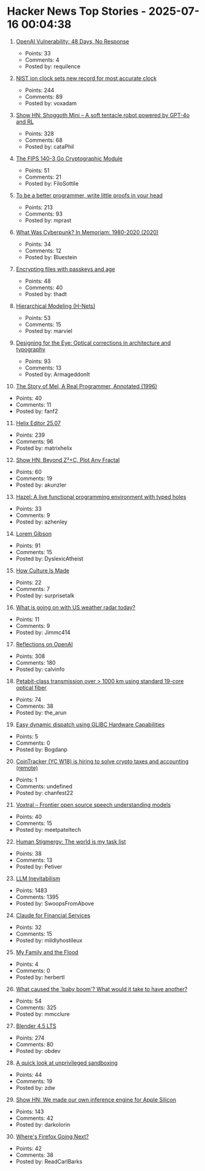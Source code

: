 # Hacker News Top Stories - 2025-07-16 00:04:38

1. [OpenAI Vulnerability: 48 Days, No Response](https://requilence.any.org/open-ai-vulnerability-responsible-disclosure)
   - Points: 33
   - Comments: 4
   - Posted by: requilence

2. [NIST ion clock sets new record for most accurate clock](https://www.nist.gov/news-events/news/2025/07/nist-ion-clock-sets-new-record-most-accurate-clock-world)
   - Points: 244
   - Comments: 89
   - Posted by: voxadam

3. [Show HN: Shoggoth Mini – A soft tentacle robot powered by GPT-4o and RL](https://www.matthieulc.com/posts/shoggoth-mini)
   - Points: 328
   - Comments: 68
   - Posted by: cataPhil

4. [The FIPS 140-3 Go Cryptographic Module](https://go.dev/blog/fips140)
   - Points: 51
   - Comments: 21
   - Posted by: FiloSottile

5. [To be a better programmer, write little proofs in your head](https://the-nerve-blog.ghost.io/to-be-a-better-programmer-write-little-proofs-in-your-head/)
   - Points: 213
   - Comments: 93
   - Posted by: mprast

6. [What Was Cyberpunk? In Memoriam: 1980-2020 (2020)](https://forums.insertcredit.com/t/what-was-cyberpunk-in-memoriam-1980-2020/1721)
   - Points: 34
   - Comments: 12
   - Posted by: Bluestein

7. [Encrypting files with passkeys and age](https://words.filippo.io/passkey-encryption/)
   - Points: 48
   - Comments: 40
   - Posted by: thadt

8. [Hierarchical Modeling (H-Nets)](https://cartesia.ai/blog/hierarchical-modeling)
   - Points: 53
   - Comments: 15
   - Posted by: marviel

9. [Designing for the Eye: Optical corrections in architecture and typography](https://www.nubero.ch/blog/015/)
   - Points: 93
   - Comments: 13
   - Posted by: ArmageddonIt

10. [The Story of Mel, A Real Programmer, Annotated (1996)](https://users.cs.utah.edu/~elb/folklore/mel-annotated/node1.html#SECTION00010000000000000000)
   - Points: 40
   - Comments: 11
   - Posted by: fanf2

11. [Helix Editor 25.07](https://helix-editor.com/news/release-25-07-highlights/)
   - Points: 239
   - Comments: 96
   - Posted by: matrixhelix

12. [Show HN: Beyond Z²+C, Plot Any Fractal](https://www.juliascope.com/)
   - Points: 60
   - Comments: 19
   - Posted by: akunzler

13. [Hazel: A live functional programming environment with typed holes](https://github.com/hazelgrove/hazel)
   - Points: 33
   - Comments: 9
   - Posted by: azhenley

14. [Lorem Gibson](http://loremgibson.com/)
   - Points: 91
   - Comments: 15
   - Posted by: DyslexicAtheist

15. [How Culture Is Made](https://www.metalabel.com/studio/release-strategies/how-culture-is-made)
   - Points: 22
   - Comments: 7
   - Posted by: surprisetalk

16. [What is going on with US weather radar today?](https://atlas.niu.edu/analysis/radar/midwest/?C=N;O=D)
   - Points: 11
   - Comments: 9
   - Posted by: Jimmc414

17. [Reflections on OpenAI](https://calv.info/openai-reflections)
   - Points: 308
   - Comments: 180
   - Posted by: calvinfo

18. [Petabit-class transmission over > 1000 km using standard 19-core optical fiber](https://www.nict.go.jp/en/press/2025/05/29-1.html)
   - Points: 74
   - Comments: 38
   - Posted by: the_arun

19. [Easy dynamic dispatch using GLIBC Hardware Capabilities](https://www.kvr.at/posts/easy-dynamic-dispatch-using-GLIBC-hardware-capabilities/)
   - Points: 5
   - Comments: 0
   - Posted by: Bogdanp

20. [CoinTracker (YC W18) is hiring to solve crypto taxes and accounting (remote)](undefined)
   - Points: 1
   - Comments: undefined
   - Posted by: chanfest22

21. [Voxtral – Frontier open source speech understanding models](https://mistral.ai/news/voxtral)
   - Points: 40
   - Comments: 15
   - Posted by: meetpateltech

22. [Human Stigmergy: The world is my task list](https://aethermug.com/posts/human-stigmergy)
   - Points: 38
   - Comments: 13
   - Posted by: Petiver

23. [LLM Inevitabilism](https://tomrenner.com/posts/llm-inevitabilism/)
   - Points: 1483
   - Comments: 1395
   - Posted by: SwoopsFromAbove

24. [Claude for Financial Services](https://www.anthropic.com/news/claude-for-financial-services)
   - Points: 32
   - Comments: 15
   - Posted by: mildlyhostileux

25. [My Family and the Flood](https://www.texasmonthly.com/news-politics/texas-flood-firsthand-account/)
   - Points: 4
   - Comments: 0
   - Posted by: herbertl

26. [What caused the 'baby boom'? What would it take to have another?](https://www.derekthompson.org/p/what-caused-the-baby-boom-what-would)
   - Points: 54
   - Comments: 325
   - Posted by: mmcclure

27. [Blender 4.5 LTS](https://www.blender.org/download/releases/4-5/)
   - Points: 274
   - Comments: 80
   - Posted by: obdev

28. [A quick look at unprivileged sandboxing](https://www.uninformativ.de/blog/postings/2025-07-13/0/POSTING-en.html)
   - Points: 44
   - Comments: 19
   - Posted by: zdw

29. [Show HN: We made our own inference engine for Apple Silicon](https://github.com/trymirai/uzu)
   - Points: 143
   - Comments: 42
   - Posted by: darkolorin

30. [Where's Firefox Going Next?](https://connect.mozilla.org/t5/discussions/where-s-firefox-going-next-you-tell-us/m-p/100698#M39094)
   - Points: 42
   - Comments: 38
   - Posted by: ReadCarlBarks

